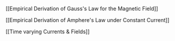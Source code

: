 [[Empirical Derivation of Gauss's Law for the Magnetic Field]]

[[Empirical Derivation of Amphere's Law under Constant Current]]

[[Time varying Currents & Fields]]
